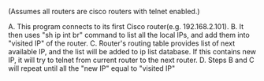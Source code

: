(Assumes all routers are cisco routers with telnet enabled.)

  A. This program connects to its first Cisco router(e.g. 192.168.2.101). 
  B. It then uses "sh ip int br" command to list all the local IPs, and add them into "visited IP" of the router.
  C. Router's routing table provides list of next available IP, and the list will be added to ip list database. If this contains new IP, it will try to telnet from current router to the next router. 
  D. Steps B and C will repeat until all the "new IP" equal to "visited IP" 
